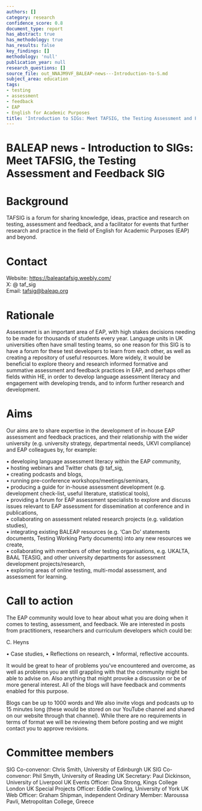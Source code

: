 ```yaml
---
authors: []
category: research
confidence_score: 0.8
document_type: report
has_abstract: true
has_methodology: true
has_results: false
key_findings: []
methodology: 'null'
publication_year: null
research_questions: []
source_file: out_NNAJM9VF_BALEAP-news---Introduction-to-S.md
subject_area: education
tags:
- testing
- assessment
- feedback
- EAP
- English for Academic Purposes
title: 'Introduction to SIGs: Meet TAFSIG, the Testing Assessment and Feedback SIG'
---
```


# BALEAP news - Introduction to SIGs: Meet TAFSIG, the Testing Assessment and Feedback SIG

# Background

TAFSIG is a forum for sharing knowledge, ideas, practice and research on testing, assessment and feedback, and a facilitator for events that further research and practice in the field of English for Academic Purposes (EAP) and beyond.

# Contact

Website: https://baleaptafsig.weebly.com/   
X: $@$ taf_sig   
Email: tafsig@baleap.org

# Rationale

Assessment is an important area of EAP, with high stakes decisions needing to be made for thousands of students every year. Language units in UK universities often have small testing teams, so one reason for this SIG is to have a forum for these test developers to learn from each other, as well as creating a repository of useful resources. More widely, it would be beneficial to explore theory and research informed formative and summative assessment and feedback practices in EAP, and perhaps other fields within HE, in order to develop language assessment literacy and engagement with developing trends, and to inform further research and development.

# Aims

Our aims are to share expertise in the development of in-house EAP assessment and feedback practices, and their relationship with the wider university (e.g. university strategy, departmental needs, UKVI compliance) and EAP colleagues by, for example:

• developing language assessment literacy within the EAP community,   
• hosting webinars and Twitter chats $@$ taf_sig,   
• creating podcasts and blogs,   
• running pre-conference workshops/meetings/seminars,   
• producing a guide for in-house assessment development (e.g. development check-list, useful literature, statistical tools),   
• providing a forum for EAP assessment specialists to explore and discuss issues relevant to EAP assessment for dissemination at conference and in publications,   
• collaborating on assessment related research projects (e.g. validation studies),   
• integrating existing BALEAP resources (e.g. ‘Can Do’ statements documents, Testing Working Party documents) into any new resources we create,   
• collaborating with members of other testing organisations, e.g. UKALTA, BAAL TEASIG, and other university departments for assessment development projects/research,   
• exploring areas of online testing, multi-modal assessment, and assessment for learning.

# Call to action

The EAP community would love to hear about what you are doing when it comes to testing, assessment, and feedback. We are interested in posts from practitioners, researchers and curriculum developers which could be:

C. Heyns

• Case studies, • Reflections on research, • Informal, reflective accounts.

It would be great to hear of problems you've encountered and overcome, as well as problems you are still grappling with that the community might be able to advise on. Also anything that might provoke a discussion or be of more general interest. All of the blogs will have feedback and comments enabled for this purpose.

Blogs can be up to 1000 words and We also invite vlogs and podcasts up to 15 minutes long (these would be stored on our YouTube channel and shared on our website through that channel). While there are no requirements in terms of format we will be reviewing them before posting and we might contact you to approve revisions.

# Committee members

SIG Co-convenor: Chris Smith, University of Edinburgh UK SIG Co-convenor: Phil Smyth, University of Reading UK Secretary: Paul Dickinson, University of Liverpool UK Events Officer: Dina Strong, Kings College London UK Special Projects Officer: Eddie Cowling, University of York UK Web Officer: Graham Shipman, independent Ordinary Member: Maroussa Pavli, Metropolitan College, Greece